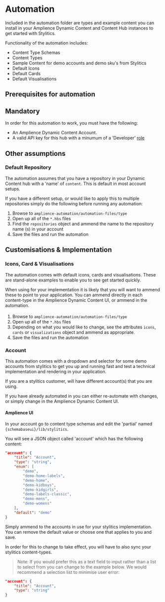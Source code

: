 # Automation

Included in the automation folder are types and example content you can install in your Amplience Dynamic Content and Content Hub instances to get started with Stylitics.

Functionality of the automation includes:
 - Content Type Schemas
 - Content Types
 - Sample Content for demo accounts and demo sku's from Stylitics
 - Default Icons
 - Default Cards
 - Default Visualisations


## Prerequisites for automation

## Mandatory
In order for this automation to work, you must have the following:
- An Amplience Dynamic Content Account.
- A valid API key for this hub with a minumum of a 'Developer' [role](https://amplience.com/developers/docs/concepts/permissions/roles/)

## Other assumptions

### Default Repository
The automation assumes that you have a repository in your Dynamic Content hub with a 'name' of `content`. This is default in most account setups.

If you have a different setup, or would like to apply this to multiple repositories simply do the following before running any automation:

1. Browse to `amplience-automation/automation-files/type`
2. Open up all of the `*.hbs` files
3. Find the `repositories` object and ammend the name to the repository name (s) in your account
4. Save the files and run the automation


## Customisations & Implementation

### Icons, Card & Visualisations

The automation comes with default icons, cards and visualisations. These are stand-alone examples to enable you to see get started quickly.

When using for your implementation it is likely that you will want to ammend these to point to your application. You can ammend directly in each content-type in the Amplience Dynamic Content UI, or ammend in the automation.

#### 

1. Browse to `amplience-automation/automation-files/type`
2. Open up all of the `*.hbs` files
3. Depending on what you would like to change, see the attributes `icons`, `cards` or `visualizations` object and ammend as appropriate.
4. Save the files and run the automation


### Account

This automation comes with a dropdown and selector for some demo accounts from stylitics to get you up and running fast and test a technical implementation and rendering in your application.

If you are a stylitics customer, will have different account(s) that you are using.

If you have already automated in you can either re-automate with changes, or simply change in the Amplience Dynamic Content UI.

#### Amplience UI
In your account go to content type schemas and edit the 'partial' named `{schemabaseui}/lib/stylitics`.

You will see a JSON object called 'account' which has the following content:

``` json
"account": {
    "title": "Account",
    "type": "string",
    "enum": [
        "demo",
        "demo-home-labels",
        "demo-home",
        "demo-kidboys",
        "demo-kidgirls",
        "demo-labels-classic",
        "demo-mens",
        "demo-womens"
    ],
    "default": "demo"
}
```

Simply ammend to the accounts in use for your stylitics implementation. You can remove the default value or choose one that applies to you and save.

In order for this to change to take effect, you will have to also sync your stylitics content-types.

>Note: If you would prefer this as a text field to input rather than a list to select from you can change to the example below. We would recommend a selection list to minimise user error:

```json
"account": {
    "title": "Account",
    "type": "string"
}
```